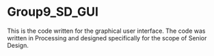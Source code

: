 # Group9_SD_GUI
This is the code written for the graphical user interface. The code was written in Processing and designed specifically for the scope of Senior Design.
